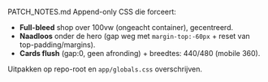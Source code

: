 PATCH_NOTES.md
Append-only CSS die forceert:
- **Full-bleed** shop over 100vw (ongeacht container), gecentreerd.
- **Naadloos** onder de hero (gap weg met `margin-top:-60px` + reset van top-padding/margins).
- **Cards flush** (gap:0, geen afronding) + breedtes: 440/480 (mobile 360).

Uitpakken op repo-root en `app/globals.css` overschrijven.
